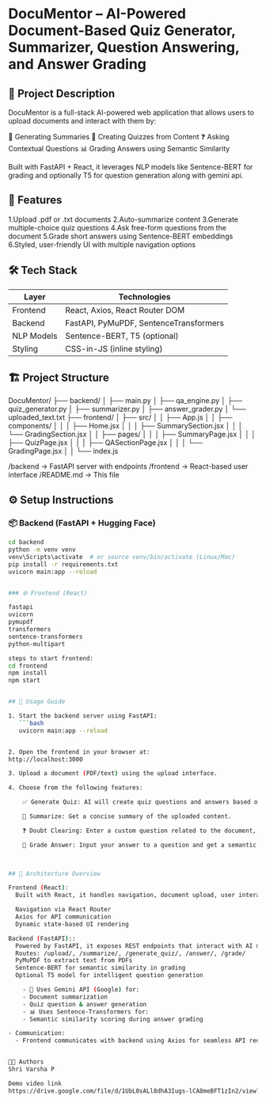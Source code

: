 # DocuMentor – AI-Powered Document-Based Quiz Generator, Summarizer, Question Answering, and Answer Grading

## 📄 Project Description  

DocuMentor is a full-stack AI-powered web application that allows users to upload documents and interact with them by:

🧠 Generating Summaries
📝 Creating Quizzes from Content
❓ Asking Contextual Questions
📊 Grading Answers using Semantic Similarity

Built with FastAPI + React, it leverages NLP models like Sentence-BERT for grading and optionally T5 for question generation along with gemini api.

## 🚀 Features 

 1.Upload .pdf or .txt documents
 2.Auto-summarize content
 3.Generate multiple-choice quiz questions
 4.Ask free-form questions from the document
 5.Grade short answers using Sentence-BERT embeddings
 6.Styled, user-friendly UI with multiple navigation options


 ## 🛠️ Tech Stack


 | Layer      | Technologies                           |
| ---------- | -------------------------------------- |
| Frontend   | React, Axios, React Router DOM         |
| Backend    | FastAPI, PyMuPDF, SentenceTransformers |
| NLP Models | Sentence-BERT, T5 (optional)           |
| Styling    | CSS-in-JS (inline styling)             |


## 🏗️ Project Structure

DocuMentor/
├── backend/
│   ├── main.py
│   ├── qa_engine.py
│   ├── quiz_generator.py
│   ├── summarizer.py
│   ├── answer_grader.py
│   └── uploaded_text.txt
├── frontend/
│   ├── src/
│   │   ├── App.js
│   │   ├── components/
│   │   │   ├── Home.jsx
│   │   │   ├── SummarySection.jsx
│   │   │   └── GradingSection.jsx
│   │   ├── pages/
│   │   │   ├── SummaryPage.jsx
│   │   │   ├── QuizPage.jsx
│   │   │   ├── QASectionPage.jsx
│   │   │   └── GradingPage.jsx
│   │   └── index.js


/backend → FastAPI server with endpoints
/frontend → React-based user interface
/README.md → This file


## ⚙️ Setup Instructions

### 📦 Backend (FastAPI + Hugging Face)

```bash
cd backend
python -m venv venv
venv\Scripts\activate  # or source venv/bin/activate (Linux/Mac)
pip install -r requirements.txt
uvicorn main:app --reload


### 🌐 Frontend (React)

fastapi
uvicorn
pymupdf
transformers
sentence-transformers
python-multipart

steps to start frontend:
cd frontend
npm install
npm start


## 🚀 Usage Guide

1. Start the backend server using FastAPI:
   ```bash
   uvicorn main:app --reload


2. Open the frontend in your browser at: 
http://localhost:3000

3. Upload a document (PDF/text) using the upload interface.

4. Choose from the following features:

    ✅ Generate Quiz: AI will create quiz questions and answers based on the document.

    📝 Summarize: Get a concise summary of the uploaded content.

    ❓ Doubt Clearing: Enter a custom question related to the document, and get a contextual AI-generated answer.

    🎯 Grade Answer: Input your answer to a question and get a semantic similarity score with the expected answer.

    

## 🧠 Architecture Overview

Frontend (React):  
  Built with React, it handles navigation, document upload, user interaction, and dynamic display of quizzes, summaries, and answer grading.

  Navigation via React Router
  Axios for API communication
  Dynamic state-based UI rendering

Backend (FastAPI)::  
  Powered by FastAPI, it exposes REST endpoints that interact with AI models and services:
  Routes: /upload/, /summarize/, /generate_quiz/, /answer/, /grade/
  PyMuPDF to extract text from PDFs
  Sentence-BERT for semantic similarity in grading
  Optional T5 model for intelligent question generation

    - 🧠 Uses Gemini API (Google) for:
    - Document summarization
    - Quiz question & answer generation
    - 📊 Uses Sentence-Transformers for:
    - Semantic similarity scoring during answer grading

- Communication:
  - Frontend communicates with backend using Axios for seamless API requests and responses.


👨‍💻 Authors
Shri Varsha P

Demo video link 
https://drive.google.com/file/d/1UbL0sALl8dhA3Iugs-lCA8meBFT1zIn2/view?usp=sharing 